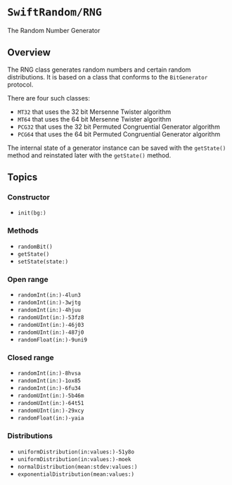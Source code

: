 # ``SwiftRandom/RNG``

The Random Number Generator

## Overview

The RNG class generates random numbers and certain random distributions.
It is based on a class that conforms to the ``BitGenerator`` protocol.

There are four such classes:

* ``MT32`` that uses the 32 bit Mersenne Twister algorithm
* ``MT64`` that uses the 64 bit Mersenne Twister algorithm
* ``PCG32`` that uses the 32 bit Permuted Congruential Generator algorithm
* ``PCG64`` that uses the 64 bit Permuted Congruential Generator algorithm

The internal state of a generator instance can be saved with the ``getState()`` method and reinstated later with the ``getState()`` method.

## Topics

### Constructor

- ``init(bg:)``

### Methods

- ``randomBit()``
- ``getState()``
- ``setState(state:)``

### Open range

- ``randomInt(in:)-4lun3``
- ``randomInt(in:)-3wjtg``
- ``randomInt(in:)-4hjuu``
- ``randomUInt(in:)-53fz8``
- ``randomUInt(in:)-46j03``
- ``randomUInt(in:)-487j0``
- ``randomFloat(in:)-9uni9``

### Closed range

- ``randomInt(in:)-8hvsa``
- ``randomInt(in:)-1ox85``
- ``randomInt(in:)-6fu34``
- ``randomUInt(in:)-5b46m``
- ``randomUInt(in:)-64t51``
- ``randomUInt(in:)-29xcy``
- ``randomFloat(in:)-yaia``

### Distributions

- ``uniformDistribution(in:values:)-51y8o``
- ``uniformDistribution(in:values:)-moek``
- ``normalDistribution(mean:stdev:values:)``
- ``exponentialDistribution(mean:values:)``
